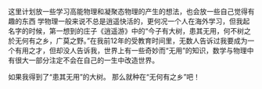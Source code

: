这里计划放一些学习高能物理和凝聚态物理的产生的想法，也会放一些自己觉得有趣的东西
学物理一般来说不总是逍遥快活的，更何况一个人在海外学习，但我起名字的时候，第一想到的庄子《逍遥游》中的“今子有大树，患其无用，何不树之於无何有之乡，广莫之野。”在我前12年的受教育时间里，无数人告诉过我要成为一个有用之才，但却没人告诉我，世界上有一些奇妙而“无用”的知识，数学与物理中有很大一部分注定不会在自己的一生中改造世界。

如果我得到了“患其无用”的大树。
那么就种在“无何有之乡”吧！
